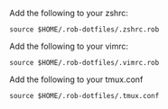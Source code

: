 Add the following to your zshrc:
 
`source $HOME/.rob-dotfiles/.zshrc.rob`

Add the following to your vimrc:

`source $HOME/.rob-dotfiles/.vimrc.rob`

Add the following to your tmux.conf

`source $HOME/.rob-dotfiles/.tmux.conf`
